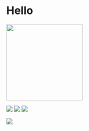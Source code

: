 # Hello
<img src="https://media.giphy.com/media/MtmFbGJ6YsUEg/giphy.gif" width="200px"></img>

![](https://img.shields.io/badge/age-v22-146EA3.svg)
![](https://img.shields.io/badge/卒業単位-passing-4AC41B.svg)
![](https://img.shields.io/badge/卒論-testing-yellow.svg)

![](https://github-profile-summary-cards.vercel.app/api/cards/profile-details?username=gojiteji&theme=vue)
